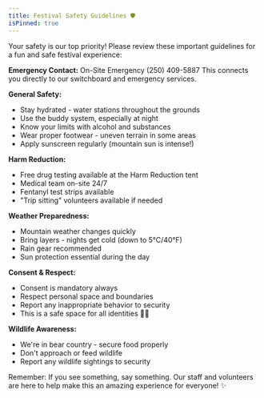 ```yaml
---
title: Festival Safety Guidelines 🛡️
isPinned: true
---
```


Your safety is our top priority! Please review these important guidelines for a fun and safe festival experience:

**Emergency Contact:** On-Site Emergency (250) 409-5887
This connects you directly to our switchboard and emergency services.

**General Safety:**
- Stay hydrated - water stations throughout the grounds
- Use the buddy system, especially at night
- Know your limits with alcohol and substances
- Wear proper footwear - uneven terrain in some areas
- Apply sunscreen regularly (mountain sun is intense!)

**Harm Reduction:**
- Free drug testing available at the Harm Reduction tent
- Medical team on-site 24/7
- Fentanyl test strips available
- "Trip sitting" volunteers available if needed

**Weather Preparedness:**
- Mountain weather changes quickly
- Bring layers - nights get cold (down to 5°C/40°F)
- Rain gear recommended
- Sun protection essential during the day

**Consent & Respect:**
- Consent is mandatory always
- Respect personal space and boundaries
- Report any inappropriate behavior to security
- This is a safe space for all identities 🏳️‍🌈

**Wildlife Awareness:**
- We're in bear country - secure food properly
- Don't approach or feed wildlife
- Report any wildlife sightings to security

Remember: If you see something, say something. Our staff and volunteers are here to help make this an amazing experience for everyone! ✨